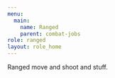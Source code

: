 ```yaml
---
menu:
  main:
    name: Ranged
    parent: combat-jobs
role: ranged
layout: role_home
---
```

Ranged move and shoot and stuff.
